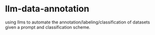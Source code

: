 # llm-data-annotation
using llms to automate the annotation/labeling/classification of datasets given a prompt and classification scheme.
